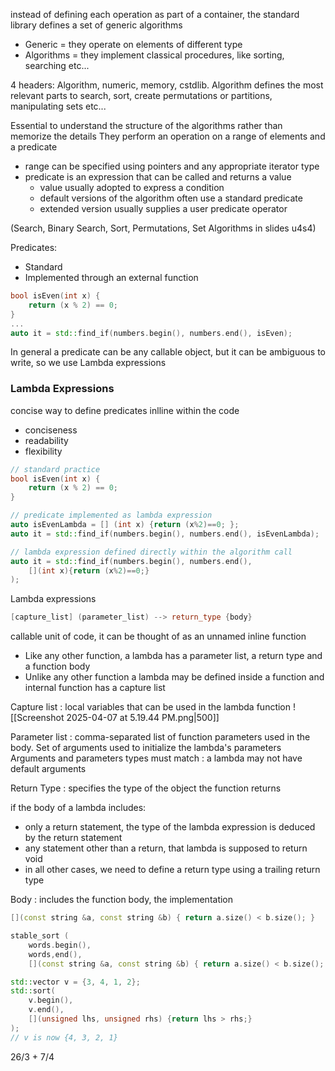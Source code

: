 instead of defining each operation as part of a container, the standard library defines a set of generic algorithms
- Generic = they operate on elements of different type
- Algorithms = they implement classical procedures, like sorting, searching etc...

4 headers: Algorithm, numeric, memory, cstdlib. Algorithm defines the most relevant parts to search, sort, create permutations or partitions, manipulating sets etc...

Essential to understand the structure of the algorithms rather than memorize the details
They perform an operation on a range of elements and a predicate
- range can be specified using pointers and any appropriate iterator type
- predicate is an expression that can be called and returns a value
	- value usually adopted to express a condition
	- default versions of the algorithm often use a standard predicate
	- extended version usually supplies a user predicate operator

(Search, Binary Search, Sort, Permutations, Set Algorithms in slides u4s4)

Predicates:
- Standard
- Implemented through an external function

```c++
bool isEven(int x) {
	return (x % 2) == 0;
}
...
auto it = std::find_if(numbers.begin(), numbers.end(), isEven);
```

In general a predicate can be any callable object, but it can be ambiguous to write, so we use Lambda expressions

### Lambda Expressions

concise way to define predicates inlline within the code
- conciseness
- readability
- flexibility

```c++
// standard practice
bool isEven(int x) {
	return (x % 2) == 0;
}

// predicate implemented as lambda expression
auto isEvenLambda = [] (int x) {return (x%2)==0; };
auto it = std::find_if(numbers.begin(), numbers.end(), isEvenLambda);

// lambda expression defined directly within the algorithm call
auto it = std::find_if(numbers.begin(), numbers.end(), 
	[](int x){return (x%2)==0;} 
);
```

Lambda expressions
```c++
[capture_list] (parameter_list) --> return_type {body}
```

callable unit of code, it can be thought of as an unnamed inline function
- Like any other function, a lambda has a parameter list, a return type and a function body
- Unlike any other function a lambda may be defined inside a function and internal function has a capture list

Capture list : local variables that can be used in the lambda function
![[Screenshot 2025-04-07 at 5.19.44 PM.png|500]]

Parameter list : comma-separated list of function parameters used in the body. Set of arguments used to initialize the lambda's parameters
Arguments and parameters types must match : a lambda may not have default arguments

Return Type : specifies the type of the object the function returns

if the body of a lambda includes:
- only a return statement, the type of the lambda expression is deduced by the return statement
- any statement other than a return, that lambda is supposed to return void
- in all other cases, we need to define a return type using a trailing return type

Body : includes the function body, the implementation

```c++
[](const string &a, const string &b) { return a.size() < b.size(); }

stable_sort (
	words.begin(), 
	words,end(), 
	[](const string &a, const string &b) { return a.size() < b.size(); } );

std::vector v = {3, 4, 1, 2}; 
std::sort(
	v.begin(), 
	v.end(), 
	[](unsigned lhs, unsigned rhs) {return lhs > rhs;}
);
// v is now {4, 3, 2, 1}
```

26/3 + 7/4
